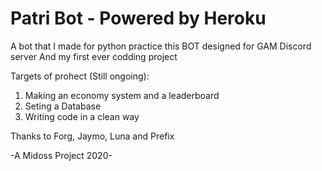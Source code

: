 # Patri Bot - Powered by Heroku

A bot that I made for python practice
this BOT designed for GAM Discord server 
And my first ever codding project

Targets of prohect (Still ongoing):

1. Making an economy system and a leaderboard
2. Seting a Database
3. Writing code in a clean way

Thanks to Forg, Jaymo, Luna and Prefix 

-A Midoss Project 2020-
